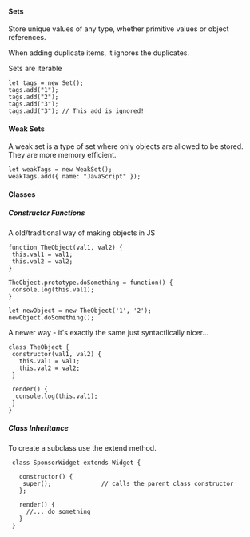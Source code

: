 #### Sets

Store unique values of any type, whether primitive values or object references.

When adding duplicate items, it ignores the duplicates.

Sets are iterable

~~~
let tags = new Set();
tags.add("1");
tags.add("2");
tags.add("3");
tags.add("3"); // This add is ignored!
~~~

#### Weak Sets

A weak set is a type of set where only objects are allowed to be stored. They are more memory efficient.

~~~
let weakTags = new WeakSet();
weakTags.add({ name: "JavaScript" });
~~~

#### Classes

##### Constructor Functions

A old/traditional way of making objects in JS 

~~~
function TheObject(val1, val2) {
 this.val1 = val1;
 this.val2 = val2;
}

TheObject.prototype.doSomething = function() {
 console.log(this.val1);
}

let newObject = new TheObject('1', '2');
newObject.doSomething();
~~~

A newer way - it's exactly the same just syntactlically nicer...

~~~
class TheObject {
 constructor(val1, val2) {
   this.val1 = val1;
   this.val2 = val2;
 }

 render() {
  console.log(this.val1);
 }
}
~~~

##### Class Inheritance

To create a subclass use the extend method.

~~~
 class SponsorWidget extends Widget {
	
   constructor() {
    super();              // calls the parent class constructor
   };

   render() {
     //... do something
   }
 }
~~~


